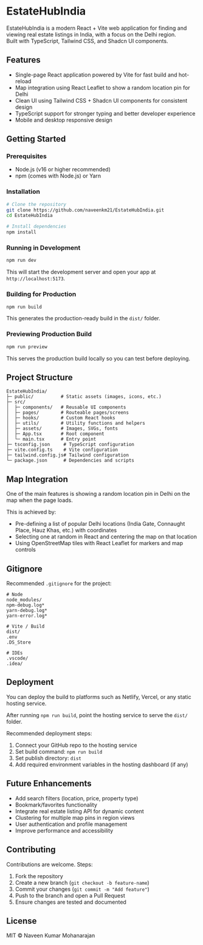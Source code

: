 # EstateHubIndia

EstateHubIndia is a modern React + Vite web application for finding and viewing real estate listings in India, with a focus on the Delhi region.  
Built with TypeScript, Tailwind CSS, and Shadcn UI components.

## Features

- Single-page React application powered by Vite for fast build and hot-reload
- Map integration using React Leaflet to show a random location pin for Delhi
- Clean UI using Tailwind CSS + Shadcn UI components for consistent design
- TypeScript support for stronger typing and better developer experience
- Mobile and desktop responsive design

## Getting Started

### Prerequisites

- Node.js (v16 or higher recommended)
- npm (comes with Node.js) or Yarn

### Installation

```bash
# Clone the repository
git clone https://github.com/naveenkm21/EstateHubIndia.git
cd EstateHubIndia

# Install dependencies
npm install
```

### Running in Development

```bash
npm run dev
```

This will start the development server and open your app at `http://localhost:5173`.

### Building for Production

```bash
npm run build
```

This generates the production-ready build in the `dist/` folder.

### Previewing Production Build

```bash
npm run preview
```

This serves the production build locally so you can test before deploying.

## Project Structure

```
EstateHubIndia/
├─ public/          # Static assets (images, icons, etc.)
├─ src/             
│  ├─ components/   # Reusable UI components
│  ├─ pages/        # Routeable pages/screens
│  ├─ hooks/        # Custom React hooks
│  ├─ utils/        # Utility functions and helpers
│  ├─ assets/       # Images, SVGs, fonts
│  ├─ App.tsx       # Root component
│  └─ main.tsx      # Entry point
├─ tsconfig.json     # TypeScript configuration
├─ vite.config.ts    # Vite configuration
├─ tailwind.config.js# Tailwind configuration
└─ package.json      # Dependencies and scripts
```

## Map Integration

One of the main features is showing a random location pin in Delhi on the map when the page loads.

This is achieved by:
- Pre-defining a list of popular Delhi locations (India Gate, Connaught Place, Hauz Khas, etc.) with coordinates
- Selecting one at random in React and centering the map on that location
- Using OpenStreetMap tiles with React Leaflet for markers and map controls

## Gitignore

Recommended `.gitignore` for the project:

```
# Node
node_modules/
npm-debug.log*
yarn-debug.log*
yarn-error.log*

# Vite / Build
dist/
.env
.DS_Store

# IDEs
.vscode/
.idea/
```

## Deployment

You can deploy the build to platforms such as Netlify, Vercel, or any static hosting service.

After running `npm run build`, point the hosting service to serve the `dist/` folder.

Recommended deployment steps:
1. Connect your GitHub repo to the hosting service
2. Set build command: `npm run build`
3. Set publish directory: `dist`
4. Add required environment variables in the hosting dashboard (if any)

## Future Enhancements

- Add search filters (location, price, property type)
- Bookmark/favorites functionality
- Integrate real estate listing API for dynamic content
- Clustering for multiple map pins in region views
- User authentication and profile management
- Improve performance and accessibility

## Contributing

Contributions are welcome. Steps:

1. Fork the repository
2. Create a new branch (`git checkout -b feature-name`)
3. Commit your changes (`git commit -m "Add feature"`)
4. Push to the branch and open a Pull Request
5. Ensure changes are tested and documented

## License

MIT © Naveen Kumar Mohanarajan
